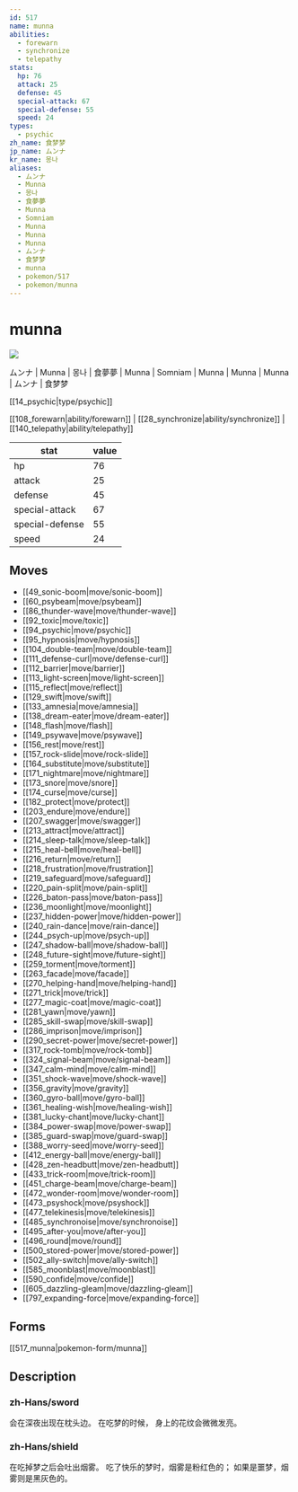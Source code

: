```yaml
---
id: 517
name: munna
abilities:
  - forewarn
  - synchronize
  - telepathy
stats:
  hp: 76
  attack: 25
  defense: 45
  special-attack: 67
  special-defense: 55
  speed: 24
types:
  - psychic
zh_name: 食梦梦
jp_name: ムンナ
kr_name: 몽나
aliases:
  - ムンナ
  - Munna
  - 몽나
  - 食夢夢
  - Munna
  - Somniam
  - Munna
  - Munna
  - Munna
  - ムンナ
  - 食梦梦
  - munna
  - pokemon/517
  - pokemon/munna
---
```

# munna

![](https://raw.githubusercontent.com/PokeAPI/sprites/master/sprites/pokemon/517.png)

ムンナ | Munna | 몽나 | 食夢夢 | Munna | Somniam | Munna | Munna | Munna | ムンナ | 食梦梦

[[14_psychic|type/psychic]]

[[108_forewarn|ability/forewarn]] | [[28_synchronize|ability/synchronize]] | [[140_telepathy|ability/telepathy]]

|stat|value|
|---|---|
|hp|76|
|attack|25|
|defense|45|
|special-attack|67|
|special-defense|55|
|speed|24|


## Moves

- [[49_sonic-boom|move/sonic-boom]]
- [[60_psybeam|move/psybeam]]
- [[86_thunder-wave|move/thunder-wave]]
- [[92_toxic|move/toxic]]
- [[94_psychic|move/psychic]]
- [[95_hypnosis|move/hypnosis]]
- [[104_double-team|move/double-team]]
- [[111_defense-curl|move/defense-curl]]
- [[112_barrier|move/barrier]]
- [[113_light-screen|move/light-screen]]
- [[115_reflect|move/reflect]]
- [[129_swift|move/swift]]
- [[133_amnesia|move/amnesia]]
- [[138_dream-eater|move/dream-eater]]
- [[148_flash|move/flash]]
- [[149_psywave|move/psywave]]
- [[156_rest|move/rest]]
- [[157_rock-slide|move/rock-slide]]
- [[164_substitute|move/substitute]]
- [[171_nightmare|move/nightmare]]
- [[173_snore|move/snore]]
- [[174_curse|move/curse]]
- [[182_protect|move/protect]]
- [[203_endure|move/endure]]
- [[207_swagger|move/swagger]]
- [[213_attract|move/attract]]
- [[214_sleep-talk|move/sleep-talk]]
- [[215_heal-bell|move/heal-bell]]
- [[216_return|move/return]]
- [[218_frustration|move/frustration]]
- [[219_safeguard|move/safeguard]]
- [[220_pain-split|move/pain-split]]
- [[226_baton-pass|move/baton-pass]]
- [[236_moonlight|move/moonlight]]
- [[237_hidden-power|move/hidden-power]]
- [[240_rain-dance|move/rain-dance]]
- [[244_psych-up|move/psych-up]]
- [[247_shadow-ball|move/shadow-ball]]
- [[248_future-sight|move/future-sight]]
- [[259_torment|move/torment]]
- [[263_facade|move/facade]]
- [[270_helping-hand|move/helping-hand]]
- [[271_trick|move/trick]]
- [[277_magic-coat|move/magic-coat]]
- [[281_yawn|move/yawn]]
- [[285_skill-swap|move/skill-swap]]
- [[286_imprison|move/imprison]]
- [[290_secret-power|move/secret-power]]
- [[317_rock-tomb|move/rock-tomb]]
- [[324_signal-beam|move/signal-beam]]
- [[347_calm-mind|move/calm-mind]]
- [[351_shock-wave|move/shock-wave]]
- [[356_gravity|move/gravity]]
- [[360_gyro-ball|move/gyro-ball]]
- [[361_healing-wish|move/healing-wish]]
- [[381_lucky-chant|move/lucky-chant]]
- [[384_power-swap|move/power-swap]]
- [[385_guard-swap|move/guard-swap]]
- [[388_worry-seed|move/worry-seed]]
- [[412_energy-ball|move/energy-ball]]
- [[428_zen-headbutt|move/zen-headbutt]]
- [[433_trick-room|move/trick-room]]
- [[451_charge-beam|move/charge-beam]]
- [[472_wonder-room|move/wonder-room]]
- [[473_psyshock|move/psyshock]]
- [[477_telekinesis|move/telekinesis]]
- [[485_synchronoise|move/synchronoise]]
- [[495_after-you|move/after-you]]
- [[496_round|move/round]]
- [[500_stored-power|move/stored-power]]
- [[502_ally-switch|move/ally-switch]]
- [[585_moonblast|move/moonblast]]
- [[590_confide|move/confide]]
- [[605_dazzling-gleam|move/dazzling-gleam]]
- [[797_expanding-force|move/expanding-force]]

## Forms



[[517_munna|pokemon-form/munna]]

## Description

### zh-Hans/sword

会在深夜出现在枕头边。
在吃梦的时候，
身上的花纹会微微发亮。

### zh-Hans/shield

在吃掉梦之后会吐出烟雾。
吃了快乐的梦时，烟雾是粉红色的；
如果是噩梦，烟雾则是黑灰色的。

